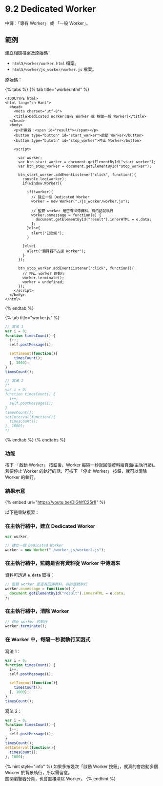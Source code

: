 # 9.2 Dedicated Worker

中譯：「專有 Worker」 或 「一般 Worker」。



## 範例

建立相關檔案及原始碼：

* `html5/worker/worker.html` 檔案。
* `html5/worker/js_worker/worker.js` 檔案。

原始碼：

{% tabs %}
{% tab title="worker.html" %}
```markup
<!DOCTYPE html>
<html lang="zh-Hant">
  <head>
    <meta charset="utf-8">
    <title>Dedicated Worker(專有 Worker 或 稱做一般 Worker)</title>
  </head>
  <body>
    <p>計數器：<span id="result"></span></p>
    <button type="button" id="start_worker">啟動 Worker</button>
    <button type="butotn" id="stop_worker">停止 Worker</button>

    <script>

      var worker;
      var btn_start_worker = document.getElementById("start_worker");
      var btn_stop_worker = document.getElementById("stop_worker");

      btn_start_worker.addEventListener("click", function(){
        console.log(worker);
        if(window.Worker){
          
          if(!worker){
            // 建立一個 Dedicated Worker
            worker = new Worker("./js_worker/worker.js");

            // 監聽 worker 是否有回傳資料，有的話就執行
            worker.onmessage = function(e) {
              document.getElementById("result").innerHTML = e.data;
            };
          }else{
            alert("已啟用");
          }
          
        }else{
          alert("瀏覽器不支援 Worker");
        }
      });
      
      btn_stop_worker.addEventListener("click", function(){
        // 停止 worker 的執行
        worker.terminate();
        worker = undefined;
      });
    </script>
  </body>
</html>
```
{% endtab %}

{% tab title="worker.js" %}
```javascript
// 寫法 1
var i = 0;
function timesCount() {
  i++;
  self.postMessage(i);

  setTimeout(function(){
    timesCount();
  }, 1000);
}
timesCount();

// 寫法 2
/*
var i = 0;
function timesCount() {
  i++;
  self.postMessage(i);
}
timesCount();
setInterval(function(){
  timesCount();
}, 1000);
*/
```
{% endtab %}
{% endtabs %}



### 功能

按下 「啟動 Worker」 按鈕後，Worker 每隔一秒就回傳資料給頁面(主執行緒)。若要停止 Worker 的執行的話，可按下 「停止 Worker」 按鈕，就可以清除 Worker 的執行。

### 結果示意

{% embed url="https://youtu.be/DIGhlfC25r8" %}



以下是重點複習：

### 在主執行緒中，建立 Dedicated Worker

```javascript
var worker;

// 建立一個 Dedicated Worker
worker = new Worker("./worker_js/worker2.js");
```

### 在主執行緒中，監聽是否有資料從 Worker 中傳過來

資料可透過 **`e.data`** 取得：

```javascript
// 監聽 worker 是否有回傳資料，有的話就執行
worker.onmessage = function(e) {
  document.getElementById("result").innerHTML = e.data;
};
```

### 在主執行緒中，清除 Worker

```javascript
// 停止 worker 的執行
worker.terminate();
```



### 在 Worker 中，每隔一秒就執行某函式

寫法 1：

```javascript
var i = 0;
function timesCount() {
  i++;
  self.postMessage(i);

  setTimeout(function(){
    timesCount();
  }, 1000);
}
timesCount();
```

寫法 2：

```javascript
var i = 0;
function timesCount() {
  i++;
  self.postMessage(i);
}
timesCount();
setInterval(function(){
  timesCount();
}, 1000);
```



{% hint style="info" %}
如果多按幾次「啟動 Worker 按鈕」，就真的會啟動多個 Worker 於背景執行，所以需留意。\
關閉瀏覽器分頁，也會直接清除 Worker。
{% endhint %}


